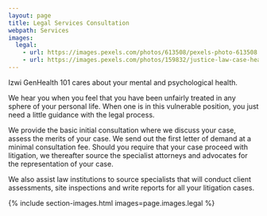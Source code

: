 ```yaml
---
layout: page
title: Legal Services Consultation
webpath: Services
images:
  legal:
    - url: https://images.pexels.com/photos/613508/pexels-photo-613508.jpeg
    - url: https://images.pexels.com/photos/159832/justice-law-case-hearing-159832.jpeg
---
```


Izwi GenHealth 101 cares about your mental and psychological health.

We hear you when you feel that you have been unfairly treated in any sphere of your personal life. When one is in this vulnerable position, you just need a little guidance with the legal process.

We provide the basic initial consultation where we discuss your case, assess the merits of 	your case. We send out the first letter of demand at a minimal consultation fee. Should you require that your case proceed with litigation, we thereafter source the specialist attorneys and advocates for the representation of your case.

We also assist law institutions to source specialists that will conduct client assessments, site inspections and write reports for all your litigation cases.

{% include section-images.html images=page.images.legal %}
